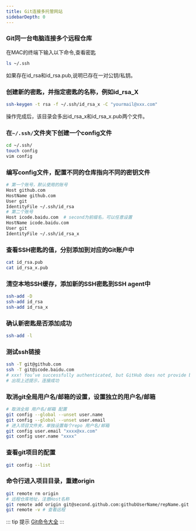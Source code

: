 ```yaml
---
title: Git连接多托管网站
sidebarDepth: 0
---
```

### Git同一台电脑连接多个远程仓库
在MAC的终端下输入以下命令,查看密匙
```bash
ls ~/.ssh
```
如果存在id_rsa和id_rsa.pub,说明已存在一对公钥/私钥。

### 创建新的密匙，并指定密匙的名称，例如id_rsa_X
```bash
ssh-keygen -t rsa -f ~/.ssh/id_rsa_x -C "yourmail@xxx.com"
```
操作完成后，该目录会多出id_rsa_x和id_rsa_x.pub两个文件。

### 在`~/.ssh/`文件夹下创建一个config文件
```bash
cd ~/.ssh/
touch config
vim config
```

### 编写config文件，配置不同的仓库指向不同的密钥文件
```bash
# 第一个账号，默认使用的账号
Host github.com
HostName github.com
User git
IdentityFile ~/.ssh/id_rsa
# 第二个账号
Host icode.baidu.com  # second为前缀名，可以任意设置
HostName icode.baidu.com
User git
IdentityFile ~/.ssh/id_rsa_x
```

### 查看SSH密匙的值，分别添加到对应的Git账户中
```bash
cat id_rsa.pub
cat id_rsa_x.pub
```

### 清空本地SSH缓存，添加新的SSH密匙到SSH agent中
```bash
ssh-add -D
ssh-add id_rsa
ssh-add id_rsa_x
```

### 确认新密匙是否添加成功
```bash
ssh-add -l
```

### 测试ssh链接
```bash
ssh -T git@github.com
ssh -T git@icode.baidu.com
# xxx! You’ve successfully authenticated, but GitHub does not provide bash access.
# 出现上述提示，连接成功
```

### 取消git全局用户名/邮箱的设置，设置独立的用户名/邮箱
```bash
# 取消全局 用户名/邮箱 配置
git config --global --unset user.name
git config --global --unset user.email
# 进入项目文件夹，单独设置每个repo 用户名/邮箱
git config user.email "xxxx@xx.com"
git config user.name "xxxx"
```

### 查看git项目的配置
```bash
git config --list
```

### 命令行进入项目目录，重建origin
```bash
git remote rm origin
# 远程仓库地址，注意Host名称
git remote add origin git@second.github.com:githubUserName/repName.git
git remote -v # 查看远程
```

::: tip 提示
[Git命令大全](../command/git.md)
:::
